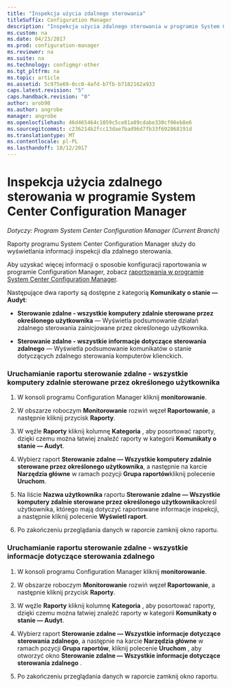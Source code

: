 ```yaml
---
title: "Inspekcja użycia zdalnego sterowania"
titleSuffix: Configuration Manager
description: "Inspekcja użycia zdalnego sterowania w programie System Center Configuration Manager."
ms.custom: na
ms.date: 04/23/2017
ms.prod: configuration-manager
ms.reviewer: na
ms.suite: na
ms.technology: configmgr-other
ms.tgt_pltfrm: na
ms.topic: article
ms.assetid: 5c975e69-0cc0-4afd-b7fb-b7182162a933
caps.latest.revision: "5"
caps.handback.revision: "0"
author: arob98
ms.author: angrobe
manager: angrobe
ms.openlocfilehash: 46d465464c1059c5ce81a89cdabe330cf06eb8e6
ms.sourcegitcommit: c236214b2fcc13dae7bad96d7fb33f692868191d
ms.translationtype: MT
ms.contentlocale: pl-PL
ms.lasthandoff: 10/12/2017
---
```

# <a name="how-to-audit-remote-control-usage-in-system-center-configuration-manager"></a>Inspekcja użycia zdalnego sterowania w programie System Center Configuration Manager

*Dotyczy: Program System Center Configuration Manager (Current Branch)*

Raporty programu System Center Configuration Manager służy do wyświetlania informacji inspekcji dla zdalnego sterowania.  

 Aby uzyskać więcej informacji o sposobie konfiguracji raportowania w programie Configuration Manager, zobacz [raportowania w programie System Center Configuration Manager](../../../../core/servers/manage/reporting.md).  

 Następujące dwa raporty są dostępne z kategorią **Komunikaty o stanie — Audyt**:  

-   **Sterowanie zdalne - wszystkie komputery zdalnie sterowane przez określonego użytkownika** — Wyświetla podsumowanie działań zdalnego sterowania zainicjowane przez określonego użytkownika.  

-   **Sterowanie zdalne - wszystkie informacje dotyczące sterowania zdalnego** — Wyświetla podsumowanie komunikatów o stanie dotyczących zdalnego sterowania komputerów klienckich.  

### <a name="to-run-the-report-remote-control---all-computers-remote-controlled-by-a-specific-user"></a>Uruchamianie raportu sterowanie zdalne - wszystkie komputery zdalnie sterowane przez określonego użytkownika  

1.  W konsoli programu Configuration Manager kliknij **monitorowanie**.  

2.  W obszarze roboczym **Monitorowanie** rozwiń węzeł **Raportowanie**, a następnie kliknij przycisk **Raporty**.  

3.  W węźle **Raporty** kliknij kolumnę **Kategoria** , aby posortować raporty, dzięki czemu można łatwiej znaleźć raporty w kategorii **Komunikaty o stanie — Audyt**.  

4.  Wybierz raport **Sterowanie zdalne — Wszystkie komputery zdalnie sterowane przez określonego użytkownika**, a następnie na karcie **Narzędzia główne** w ramach pozycji **Grupa raportów**kliknij polecenie **Uruchom**.  

5.  Na liście **Nazwa użytkownika** raportu **Sterowanie zdalne — Wszystkie komputery zdalnie sterowane przez określonego użytkownika**określ użytkownika, którego mają dotyczyć raportowane informacje inspekcji, a następnie kliknij polecenie **Wyświetl raport**.  

6.  Po zakończeniu przeglądania danych w raporcie zamknij okno raportu.  

### <a name="to-run-the-report-remote-control---all-remote-control-information"></a>Uruchamianie raportu sterowanie zdalne - wszystkie informacje dotyczące sterowania zdalnego  

1.  W konsoli programu Configuration Manager kliknij **monitorowanie**.  

2.  W obszarze roboczym **Monitorowanie** rozwiń węzeł **Raportowanie**, a następnie kliknij przycisk **Raporty**.  

3.  W węźle **Raporty** kliknij kolumnę **Kategoria** , aby posortować raporty, dzięki czemu można łatwiej znaleźć raporty w kategorii **Komunikaty o stanie — Audyt**.  

4.  Wybierz raport **Sterowanie zdalne — Wszystkie informacje dotyczące sterowania zdalnego**, a następnie na karcie **Narzędzia główne** w ramach pozycji **Grupa raportów**, kliknij polecenie **Uruchom** , aby otworzyć okno **Sterowanie zdalne — Wszystkie informacje dotyczące sterowania zdalnego** .  

5.  Po zakończeniu przeglądania danych w raporcie zamknij okno raportu.  
